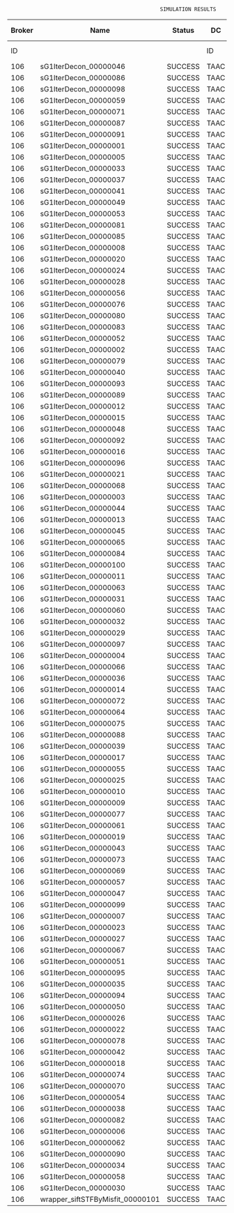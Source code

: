 

                                                     SIMULATION RESULTS

|Broker|         Name         | Status|  DC  |Host|Host PEs |VM|   VM PEs|   VM MIPS|ActivityLen|StartTime|FinishTime|ExecTime
|------|----------------------|-------|------|----|---------|--|---------|----------|-----------|---------|----------|--------
|    ID|                      |       |    ID|  ID|CPU cores|ID|CPU cores|        MI|         MI|  Seconds|   Seconds| Seconds
|   106| sG1IterDecon_00000046|SUCCESS|  TAAC|   0|       12|425|        2|    1000.0|      56150| 122283.1|  122985.6|   702.5
|   106| sG1IterDecon_00000086|SUCCESS|  TAAC|   0|       12|425|        2|    1000.0|      56150| 122283.1|  122985.6|   702.5
|   106| sG1IterDecon_00000098|SUCCESS|  TAAC|   0|       12|425|        2|    1000.0|      56150| 122283.1|  122985.6|   702.5
|   106| sG1IterDecon_00000059|SUCCESS|  TAAC|   1|       12|426|        2|    1000.0|      56150| 122283.1|  122985.6|   702.5
|   106| sG1IterDecon_00000071|SUCCESS|  TAAC|   1|       12|426|        2|    1000.0|      56150| 122283.1|  122985.6|   702.5
|   106| sG1IterDecon_00000087|SUCCESS|  TAAC|   1|       12|426|        2|    1000.0|      56150| 122283.1|  122985.6|   702.5
|   106| sG1IterDecon_00000091|SUCCESS|  TAAC|   1|       12|426|        2|    1000.0|      56150| 122283.1|  122985.6|   702.5
|   106| sG1IterDecon_00000001|SUCCESS|  TAAC|   2|       12|424|        2|    1000.0|      56150| 122283.1|  122985.6|   702.5
|   106| sG1IterDecon_00000005|SUCCESS|  TAAC|   2|       12|424|        2|    1000.0|      56150| 122283.1|  122985.6|   702.5
|   106| sG1IterDecon_00000033|SUCCESS|  TAAC|   2|       12|424|        2|    1000.0|      56150| 122283.1|  122985.6|   702.5
|   106| sG1IterDecon_00000037|SUCCESS|  TAAC|   2|       12|424|        2|    1000.0|      56150| 122283.1|  122985.6|   702.5
|   106| sG1IterDecon_00000041|SUCCESS|  TAAC|   2|       12|424|        2|    1000.0|      56150| 122283.1|  122985.6|   702.5
|   106| sG1IterDecon_00000049|SUCCESS|  TAAC|   2|       12|424|        2|    1000.0|      56150| 122283.1|  122985.6|   702.5
|   106| sG1IterDecon_00000053|SUCCESS|  TAAC|   2|       12|424|        2|    1000.0|      56150| 122283.1|  122985.6|   702.5
|   106| sG1IterDecon_00000081|SUCCESS|  TAAC|   2|       12|424|        2|    1000.0|      56150| 122283.1|  122985.6|   702.5
|   106| sG1IterDecon_00000085|SUCCESS|  TAAC|   2|       12|424|        2|    1000.0|      56150| 122283.1|  122985.6|   702.5
|   106| sG1IterDecon_00000008|SUCCESS|  TAAC|   2|       12|427|        2|    1000.0|      56150| 122283.1|  122985.6|   702.5
|   106| sG1IterDecon_00000020|SUCCESS|  TAAC|   2|       12|427|        2|    1000.0|      56150| 122283.1|  122985.6|   702.5
|   106| sG1IterDecon_00000024|SUCCESS|  TAAC|   2|       12|427|        2|    1000.0|      56150| 122283.1|  122985.6|   702.5
|   106| sG1IterDecon_00000028|SUCCESS|  TAAC|   2|       12|427|        2|    1000.0|      56150| 122283.1|  122985.6|   702.5
|   106| sG1IterDecon_00000056|SUCCESS|  TAAC|   2|       12|427|        2|    1000.0|      56150| 122283.1|  122985.6|   702.5
|   106| sG1IterDecon_00000076|SUCCESS|  TAAC|   2|       12|427|        2|    1000.0|      56150| 122283.1|  122985.6|   702.5
|   106| sG1IterDecon_00000080|SUCCESS|  TAAC|   2|       12|427|        2|    1000.0|      56150| 122283.1|  122985.6|   702.5
|   106| sG1IterDecon_00000083|SUCCESS|  TAAC|   1|       12|426|        2|    1000.0|      59381| 122283.1|  123019.7|   736.6
|   106| sG1IterDecon_00000052|SUCCESS|  TAAC|   2|       12|427|        2|    1000.0|      61375| 122283.1|  123032.7|   749.6
|   106| sG1IterDecon_00000002|SUCCESS|  TAAC|   0|       12|425|        2|    1000.0|      60450| 122283.1|  123033.6|   750.5
|   106| sG1IterDecon_00000079|SUCCESS|  TAAC|   1|       12|426|        2|    1000.0|      83667| 122283.1|  123262.7|   979.6
|   106| sG1IterDecon_00000040|SUCCESS|  TAAC|   2|       12|427|        2|    1000.0|      91200| 122283.1|  123287.9|  1004.8
|   106| sG1IterDecon_00000093|SUCCESS|  TAAC|   2|       12|424|        2|    1000.0|      96311| 122283.1|  123307.2|  1024.1
|   106| sG1IterDecon_00000089|SUCCESS|  TAAC|   2|       12|424|        2|    1000.0|     115702| 122283.1|  123453.2|  1170.1
|   106| sG1IterDecon_00000012|SUCCESS|  TAAC|   2|       12|427|        2|    1000.0|     117306| 122283.1|  123496.9|  1213.8
|   106| sG1IterDecon_00000015|SUCCESS|  TAAC|   1|       12|426|        2|    1000.0|     115126| 122283.1|  123562.7|  1279.6
|   106| sG1IterDecon_00000048|SUCCESS|  TAAC|   2|       12|427|        2|    1000.0|     131219| 122283.1|  123601.7|  1318.6
|   106| sG1IterDecon_00000092|SUCCESS|  TAAC|   2|       12|427|        2|    1000.0|     135995| 122283.1|  123635.4|  1352.3
|   106| sG1IterDecon_00000016|SUCCESS|  TAAC|   2|       12|427|        2|    1000.0|     144034| 122283.1|  123688.0|  1404.8
|   106| sG1IterDecon_00000096|SUCCESS|  TAAC|   2|       12|427|        2|    1000.0|     146964| 122283.1|  123705.7|  1422.6
|   106| sG1IterDecon_00000021|SUCCESS|  TAAC|   2|       12|424|        2|    1000.0|     156382| 122283.1|  123739.9|  1456.8
|   106| sG1IterDecon_00000068|SUCCESS|  TAAC|   2|       12|427|        2|    1000.0|     162933| 122283.1|  123793.9|  1510.8
|   106| sG1IterDecon_00000003|SUCCESS|  TAAC|   1|       12|426|        2|    1000.0|     143490| 122283.1|  123818.4|  1535.2
|   106| sG1IterDecon_00000044|SUCCESS|  TAAC|   2|       12|427|        2|    1000.0|     168756| 122283.1|  123823.0|  1539.8
|   106| sG1IterDecon_00000013|SUCCESS|  TAAC|   2|       12|424|        2|    1000.0|     173487| 122283.1|  123851.8|  1568.7
|   106| sG1IterDecon_00000045|SUCCESS|  TAAC|   2|       12|424|        2|    1000.0|     193935| 122283.1|  123975.1|  1691.9
|   106| sG1IterDecon_00000065|SUCCESS|  TAAC|   2|       12|424|        2|    1000.0|     195345| 122283.1|  123982.9|  1699.8
|   106| sG1IterDecon_00000084|SUCCESS|  TAAC|   2|       12|427|        2|    1000.0|     231134| 122283.1|  124104.2|  1821.1
|   106| sG1IterDecon_00000100|SUCCESS|  TAAC|   2|       12|427|        2|    1000.0|     237950| 122283.1|  124131.4|  1848.3
|   106| sG1IterDecon_00000011|SUCCESS|  TAAC|   1|       12|426|        2|    1000.0|     182930| 122283.1|  124156.1|  1873.0
|   106| sG1IterDecon_00000063|SUCCESS|  TAAC|   1|       12|426|        2|    1000.0|     188230| 122283.1|  124198.4|  1915.3
|   106| sG1IterDecon_00000031|SUCCESS|  TAAC|   1|       12|426|        2|    1000.0|     190673| 122283.1|  124217.0|  1933.9
|   106| sG1IterDecon_00000060|SUCCESS|  TAAC|   2|       12|427|        2|    1000.0|     265578| 122283.1|  124228.4|  1945.3
|   106| sG1IterDecon_00000032|SUCCESS|  TAAC|   2|       12|427|        2|    1000.0|     270491| 122283.1|  124243.3|  1960.2
|   106| sG1IterDecon_00000029|SUCCESS|  TAAC|   2|       12|424|        2|    1000.0|     252025| 122283.1|  124266.3|  1983.2
|   106| sG1IterDecon_00000097|SUCCESS|  TAAC|   2|       12|424|        2|    1000.0|     274532| 122283.1|  124367.9|  2084.8
|   106| sG1IterDecon_00000004|SUCCESS|  TAAC|   2|       12|427|        2|    1000.0|     334964| 122283.1|  124404.4|  2121.3
|   106| sG1IterDecon_00000066|SUCCESS|  TAAC|   0|       12|425|        2|    1000.0|     190704| 122283.1|  124406.4|  2123.3
|   106| sG1IterDecon_00000036|SUCCESS|  TAAC|   2|       12|427|        2|    1000.0|     337139| 122283.1|  124408.9|  2125.8
|   106| sG1IterDecon_00000014|SUCCESS|  TAAC|   0|       12|425|        2|    1000.0|     197394| 122283.1|  124473.3|  2190.2
|   106| sG1IterDecon_00000072|SUCCESS|  TAAC|   2|       12|427|        2|    1000.0|     387256| 122283.1|  124484.2|  2201.0
|   106| sG1IterDecon_00000064|SUCCESS|  TAAC|   2|       12|427|        2|    1000.0|     394582| 122283.1|  124491.5|  2208.4
|   106| sG1IterDecon_00000075|SUCCESS|  TAAC|   1|       12|426|        2|    1000.0|     234888| 122283.1|  124528.8|  2245.6
|   106| sG1IterDecon_00000088|SUCCESS|  TAAC|   2|       12|427|        2|    1000.0|     467079| 122283.1|  124564.0|  2280.9
|   106| sG1IterDecon_00000039|SUCCESS|  TAAC|   1|       12|426|        2|    1000.0|     244204| 122283.1|  124589.7|  2306.6
|   106| sG1IterDecon_00000017|SUCCESS|  TAAC|   2|       12|424|        2|    1000.0|     341331| 122283.1|  124635.3|  2352.2
|   106| sG1IterDecon_00000055|SUCCESS|  TAAC|   1|       12|426|        2|    1000.0|     255737| 122283.1|  124659.2|  2376.1
|   106| sG1IterDecon_00000025|SUCCESS|  TAAC|   2|       12|424|        2|    1000.0|     358800| 122283.1|  124696.6|  2413.5
|   106| sG1IterDecon_00000010|SUCCESS|  TAAC|   0|       12|425|        2|    1000.0|     225339| 122283.1|  124739.9|  2456.8
|   106| sG1IterDecon_00000009|SUCCESS|  TAAC|   2|       12|424|        2|    1000.0|     391043| 122283.1|  124793.5|  2510.4
|   106| sG1IterDecon_00000077|SUCCESS|  TAAC|   2|       12|424|        2|    1000.0|     424669| 122283.1|  124877.6|  2594.5
|   106| sG1IterDecon_00000061|SUCCESS|  TAAC|   2|       12|424|        2|    1000.0|     449668| 122283.1|  124927.5|  2644.4
|   106| sG1IterDecon_00000019|SUCCESS|  TAAC|   1|       12|426|        2|    1000.0|     310565| 122283.1|  124962.5|  2679.4
|   106| sG1IterDecon_00000043|SUCCESS|  TAAC|   1|       12|426|        2|    1000.0|     315524| 122283.1|  124987.4|  2704.3
|   106| sG1IterDecon_00000073|SUCCESS|  TAAC|   2|       12|424|        2|    1000.0|     514833| 122283.1|  125025.5|  2742.4
|   106| sG1IterDecon_00000069|SUCCESS|  TAAC|   2|       12|424|        2|    1000.0|     517533| 122283.1|  125028.1|  2745.0
|   106| sG1IterDecon_00000057|SUCCESS|  TAAC|   2|       12|424|        2|    1000.0|     548071| 122283.1|  125058.8|  2775.7
|   106| sG1IterDecon_00000047|SUCCESS|  TAAC|   1|       12|426|        2|    1000.0|     378587| 122283.1|  125271.6|  2988.5
|   106| sG1IterDecon_00000099|SUCCESS|  TAAC|   1|       12|426|        2|    1000.0|     388369| 122283.1|  125310.7|  3027.6
|   106| sG1IterDecon_00000007|SUCCESS|  TAAC|   1|       12|426|        2|    1000.0|     417184| 122283.1|  125411.9|  3128.8
|   106| sG1IterDecon_00000023|SUCCESS|  TAAC|   1|       12|426|        2|    1000.0|     440432| 122283.1|  125481.8|  3198.7
|   106| sG1IterDecon_00000027|SUCCESS|  TAAC|   1|       12|426|        2|    1000.0|     452997| 122283.1|  125513.2|  3230.1
|   106| sG1IterDecon_00000067|SUCCESS|  TAAC|   1|       12|426|        2|    1000.0|     473732| 122283.1|  125554.7|  3271.6
|   106| sG1IterDecon_00000051|SUCCESS|  TAAC|   1|       12|426|        2|    1000.0|     478427| 122283.1|  125561.8|  3278.7
|   106| sG1IterDecon_00000095|SUCCESS|  TAAC|   1|       12|426|        2|    1000.0|     485151| 122283.1|  125568.4|  3285.3
|   106| sG1IterDecon_00000035|SUCCESS|  TAAC|   1|       12|426|        2|    1000.0|     493480| 122283.1|  125576.8|  3293.7
|   106| sG1IterDecon_00000094|SUCCESS|  TAAC|   0|       12|425|        2|    1000.0|     318396| 122283.1|  125579.0|  3295.9
|   106| sG1IterDecon_00000050|SUCCESS|  TAAC|   0|       12|425|        2|    1000.0|     318735| 122283.1|  125582.0|  3298.9
|   106| sG1IterDecon_00000026|SUCCESS|  TAAC|   0|       12|425|        2|    1000.0|     322630| 122283.1|  125613.1|  3330.0
|   106| sG1IterDecon_00000022|SUCCESS|  TAAC|   0|       12|425|        2|    1000.0|     357190| 122283.1|  125873.1|  3590.0
|   106| sG1IterDecon_00000078|SUCCESS|  TAAC|   0|       12|425|        2|    1000.0|     360476| 122283.1|  125896.3|  3613.2
|   106| sG1IterDecon_00000042|SUCCESS|  TAAC|   0|       12|425|        2|    1000.0|     368699| 122283.1|  125950.1|  3667.0
|   106| sG1IterDecon_00000018|SUCCESS|  TAAC|   0|       12|425|        2|    1000.0|     414263| 122283.1|  126224.7|  3941.6
|   106| sG1IterDecon_00000074|SUCCESS|  TAAC|   0|       12|425|        2|    1000.0|     424552| 122283.1|  126281.6|  3998.5
|   106| sG1IterDecon_00000070|SUCCESS|  TAAC|   0|       12|425|        2|    1000.0|     448310| 122283.1|  126400.4|  4117.2
|   106| sG1IterDecon_00000054|SUCCESS|  TAAC|   0|       12|425|        2|    1000.0|     450508| 122283.1|  126410.3|  4127.2
|   106| sG1IterDecon_00000038|SUCCESS|  TAAC|   0|       12|425|        2|    1000.0|     477933| 122283.1|  126520.0|  4236.9
|   106| sG1IterDecon_00000082|SUCCESS|  TAAC|   0|       12|425|        2|    1000.0|     479541| 122283.1|  126525.8|  4242.7
|   106| sG1IterDecon_00000006|SUCCESS|  TAAC|   0|       12|425|        2|    1000.0|     495411| 122283.1|  126573.5|  4290.4
|   106| sG1IterDecon_00000062|SUCCESS|  TAAC|   0|       12|425|        2|    1000.0|     512294| 122283.1|  126615.6|  4332.5
|   106| sG1IterDecon_00000090|SUCCESS|  TAAC|   0|       12|425|        2|    1000.0|     525791| 122283.1|  126642.6|  4359.5
|   106| sG1IterDecon_00000034|SUCCESS|  TAAC|   0|       12|425|        2|    1000.0|     550026| 122283.1|  126679.1|  4396.0
|   106| sG1IterDecon_00000058|SUCCESS|  TAAC|   0|       12|425|        2|    1000.0|     559233| 122283.1|  126688.3|  4405.2
|   106| sG1IterDecon_00000030|SUCCESS|  TAAC|   0|       12|425|        2|    1000.0|     560188| 122283.1|  126689.3|  4406.2
|   106|wrapper_siftSTFByMisfit_00000101|SUCCESS|  TAAC|   2|       12|424|        2|    1000.0|      13510| 126689.3|  126702.9|    13.6

